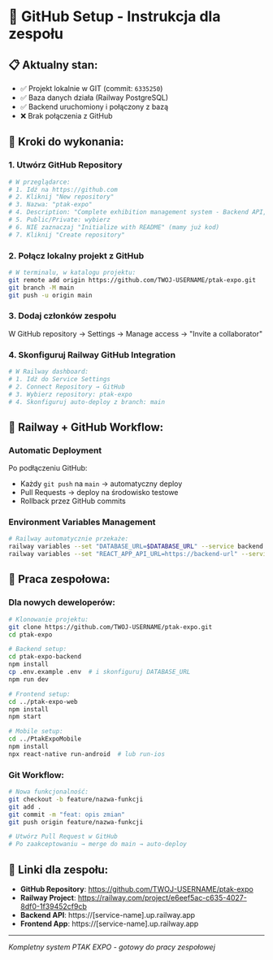 # 🐙 GitHub Setup - Instrukcja dla zespołu

## 📋 **Aktualny stan:**
- ✅ Projekt lokalnie w GIT (commit: `6335250`)  
- ✅ Baza danych działa (Railway PostgreSQL)
- ✅ Backend uruchomiony i połączony z bazą
- ❌ Brak połączenia z GitHub

## 🚀 **Kroki do wykonania:**

### 1. Utwórz GitHub Repository
```bash
# W przeglądarce:
# 1. Idź na https://github.com
# 2. Kliknij "New repository"
# 3. Nazwa: "ptak-expo"
# 4. Description: "Complete exhibition management system - Backend API, Web App, Mobile App"
# 5. Public/Private: wybierz
# 6. NIE zaznaczaj "Initialize with README" (mamy już kod)
# 7. Kliknij "Create repository"
```

### 2. Połącz lokalny projekt z GitHub
```bash
# W terminalu, w katalogu projektu:
git remote add origin https://github.com/TWOJ-USERNAME/ptak-expo.git
git branch -M main
git push -u origin main
```

### 3. Dodaj członków zespołu
W GitHub repository → Settings → Manage access → "Invite a collaborator"

### 4. Skonfiguruj Railway GitHub Integration
```bash
# W Railway dashboard:
# 1. Idź do Service Settings
# 2. Connect Repository → GitHub
# 3. Wybierz repository: ptak-expo
# 4. Skonfiguruj auto-deploy z branch: main
```

## 🔧 **Railway + GitHub Workflow:**

### Automatic Deployment
Po podłączeniu GitHub:
- Każdy `git push` na `main` → automatyczny deploy
- Pull Requests → deploy na środowisko testowe
- Rollback przez GitHub commits

### Environment Variables Management
```bash
# Railway automatycznie przekaże:
railway variables --set "DATABASE_URL=$DATABASE_URL" --service backend
railway variables --set "REACT_APP_API_URL=https://backend-url" --service frontend
```

## 👥 **Praca zespołowa:**

### Dla nowych deweloperów:
```bash
# Klonowanie projektu:
git clone https://github.com/TWOJ-USERNAME/ptak-expo.git
cd ptak-expo

# Backend setup:
cd ptak-expo-backend
npm install
cp .env.example .env  # i skonfiguruj DATABASE_URL
npm run dev

# Frontend setup:
cd ../ptak-expo-web  
npm install
npm start

# Mobile setup:
cd ../PtakExpoMobile
npm install
npx react-native run-android  # lub run-ios
```

### Git Workflow:
```bash
# Nowa funkcjonalność:
git checkout -b feature/nazwa-funkcji
git add .
git commit -m "feat: opis zmian"
git push origin feature/nazwa-funkcji

# Utwórz Pull Request w GitHub
# Po zaakceptowaniu → merge do main → auto-deploy
```

## 🔗 **Linki dla zespołu:**
- **GitHub Repository**: https://github.com/TWOJ-USERNAME/ptak-expo
- **Railway Project**: https://railway.com/project/e6eef5ac-c635-4027-8df0-1f39452cf9cb
- **Backend API**: https://[service-name].up.railway.app
- **Frontend App**: https://[service-name].up.railway.app

---

*Kompletny system PTAK EXPO - gotowy do pracy zespołowej* 